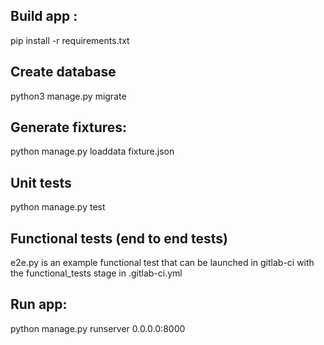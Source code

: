 ## Build app :
pip install -r requirements.txt

## Create database
python3 manage.py migrate

## Generate fixtures:
python manage.py loaddata fixture.json

## Unit tests
python manage.py test

## Functional tests (end to end tests)
e2e.py is an example functional test that can be launched in gitlab-ci with the functional_tests stage in .gitlab-ci.yml

## Run app:
python manage.py runserver 0.0.0.0:8000


